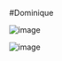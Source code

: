 #Dominique

![image](https://github.com/user-attachments/assets/3f1277c9-466f-4093-9695-79eefbd09889)

![image](https://github.com/user-attachments/assets/f85987d8-39a1-4c37-8482-0b7b8eb89fc6)

